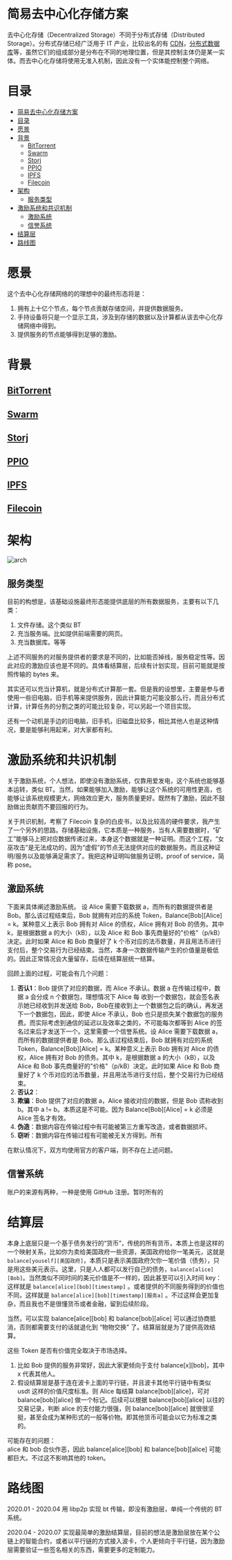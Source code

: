 # 简易去中心化存储方案
去中心化存储（Decentralized Storage）不同于分布式存储（Distributed Storage）。分布式存储已经广泛用于 IT 产业，比较出名的有 [CDN](https://en.wikipedia.org/wiki/Content_delivery_network)，[分布式数据库](https://zh.wikipedia.org/zh-cn/%E5%88%86%E5%B8%83%E5%BC%8F%E6%95%B0%E6%8D%AE%E5%BA%93)等，虽然它们的组成部分是分布在不同的地理位置，但是其控制主体仍是某一实体。而去中心化存储将使用无准入机制，因此没有一个实体能控制整个网络。

# 目录
- [简易去中心化存储方案](#%e7%ae%80%e6%98%93%e5%8e%bb%e4%b8%ad%e5%bf%83%e5%8c%96%e5%ad%98%e5%82%a8%e6%96%b9%e6%a1%88)
- [目录](#%e7%9b%ae%e5%bd%95)
- [愿景](#%e6%84%bf%e6%99%af)
- [背景](#%e8%83%8c%e6%99%af)
  - [BitTorrent](#bittorrent)
  - [Swarm](#swarm)
  - [Storj](#storj)
  - [PPIO](#ppio)
  - [IPFS](#ipfs)
  - [Filecoin](#filecoin)
- [架构](#%e6%9e%b6%e6%9e%84)
  - [服务类型](#%e6%9c%8d%e5%8a%a1%e7%b1%bb%e5%9e%8b)
- [激励系统和共识机制](#%e6%bf%80%e5%8a%b1%e7%b3%bb%e7%bb%9f%e5%92%8c%e5%85%b1%e8%af%86%e6%9c%ba%e5%88%b6)
  - [激励系统](#%e6%bf%80%e5%8a%b1%e7%b3%bb%e7%bb%9f)
  - [信誉系统](#%e4%bf%a1%e8%aa%89%e7%b3%bb%e7%bb%9f)
- [结算层](#%e7%bb%93%e7%ae%97%e5%b1%82)
- [路线图](#%e8%b7%af%e7%ba%bf%e5%9b%be)

# 愿景
这个去中心化存储网络的的理想中的最终形态将是：
1. 拥有上十亿个节点，每个节点贡献存储空间，并提供数据服务。
2. 手持设备将只是一个显示工具，涉及到存储的数据以及计算都从该去中心化存储网络中得到。
3. 提供服务的节点能够得到足够的激励。

# 背景

## [BitTorrent](https://en.wikipedia.org/wiki/BitTorrent)

## [Swarm](https://ethersphere.github.io/swarm-home/)

## [Storj](https://storj.io/)

## [PPIO](https://www.pp.io/)

## [IPFS](https://ipfs.io/)

## [Filecoin](https://filecoin.io/)


# 架构

![arch](./images/arch.PNG)

## 服务类型

目前的构想是，该基础设施最终形态能提供底层的所有数据服务，主要有以下几类：
1. 文件存储。这个类似 BT
2. 充当服务端。比如提供前端需要的网页。
3. 充当数据库。等等

上述不同服务的对服务提供者的要求是不同的，比如能否掉线，服务稳定性等。因此对应的激励应该也是不同的。具体看结算层，后续有计划实现，目前可能就是按照传输的 bytes 来。

其实还可以充当计算机，就是分布式计算那一套。但是我的设想里，主要是参与者使用一些旧电脑，旧手机等来提供服务，因此计算能力可能没那么行，而且分布式计算，计算任务的分割之类的可能比较复杂，可以另起一个项目实现。

还有一个动机是手边的旧电脑，旧手机，旧磁盘比较多，相比其他人也是这种情况，要是能够利用起来，对大家都有利。

# 激励系统和共识机制

关于激励系统，个人想法，即使没有激励系统，仅靠用爱发电，这个系统也能够基本运转，类似 BT。当然，如果能够加入激励，能够让这个系统的可用性更高，也能够让该系统规模更大，网络效应更大，服务质量更好。既然有了激励，因此不鼓励做出贡献而不要回报的行为。

关于共识机制，考察了 Filecoin 复杂的白皮书，以及比较高的硬件要求，我产生了一个另外的思路。存储基础设施，它本质是一种服务，当有人需要数据时，“矿工”能够马上把对应数据传递过来，本身这个数据就是一种证明。而这个工程，“女巫攻击”是无法成功的，因为“虚假”的节点无法提供对应的数据服务。而且这种证明/服务以及能够满足需求了。我把这种证明叫做服务证明，proof of service，简称 pose。

## 激励系统

下面来具体阐述激励系统。
设 Alice 需要下载数据 a，而所有的数据提供者是 Bob。那么该过程结束后，Bob 就拥有对应的系统 Token，Balance[Bob][Alice] = k。某种意义上表示 Bob 拥有对 Alice 的债权，Alice 拥有对 Bob 的债务。其中 k，是根据数据 a 的大小（kB），以及 Alice 和 Bob 事先商量好的"价格"（p/kB）决定。此时如果 Alice 和 Bob 商量好了 k 个币对应的法币数量，并且用法币进行支付后，整个交易行为已经结束。当然，本身一次数据传输产生的价值量是极低的。因此正常情况会大量留存，后续在结算层统一结算。

回顾上面的过程，可能会有几个问题：  
1. **否认1**：Bob 提供了对应的数据，而 Alice 不承认。数据 a 在传输过程中，数据 a 会分成 n 个数据包，理想情况下 Alice 每 收到一个数据包，就会签名表示她已经收到并发送给 Bob，Bob在接收到上一个数据包之后的确认，再发送下一个数据包，因此，即使 Alice 不承认，Bob 也只是损失某个数据包的服务费。而实际考虑到通信的延迟以及效率之类的，不可能每次都等到 Alice 的签名过来后才发送下一个。这里需要一个信誉系统。设 Alice 需要下载数据 a，而所有的数据提供者是 Bob。那么该过程结束后，Bob 就拥有对应的系统 Token，Balance[Bob][Alice] = k。某种意义上表示 Bob 拥有对 Alice 的债权，Alice 拥有对 Bob 的债务。其中 k，是根据数据 a 的大小（kB），以及 Alice 和 Bob 事先商量好的"价格"（p/kB）决定。此时如果 Alice 和 Bob 商量好了 k 个币对应的法币数量，并且用法币进行支付后，整个交易行为已经结束。
2. **否认2**：
3. **欺骗**：Bob 提供了对应的数据 a，Alice 接收对应的数据，但是 Bob 谎称收到 b。其中 a != b。本质这是不可能。因为 Balance[Bob][Alice] = k 必须是 Alice 签名才有效。
4. **伪造**：数据内容在传输过程中有可能被第三方重写改造，或者数据损坏。
5. **窃听**：数据内容在传输过程有可能被无关方得到。所有

在默认情况下，双方均使用官方的客户端，则不存在上述问题。



## 信誉系统

账户的来源有两种，一种是使用 GitHub 注册。暂时所有的


# 结算层

本身上底层只是一个基于债务发行的“货币”，传统的所有货币，本质上也是这样的一个映射关系，比如你为卖给美国政府一些资源，美国政府给你一笔美元，这就是 `balance[youself][美国政府]`，本质只是表示美国政府欠你一笔价值（债务），只是用这些美元表示。这里，只是人人都可以发行自己的债务，`balance[alice][Bob]`。当然类似不同时间的美元价值是不一样的，因此甚至可以引入时间 key：这样就是 `balance[alice][bob][timestamp]` 。或者提供的不同服务得到的价值也不同，这样就是 `balance[alice][bob][timestamp][服务a]` 。不过这样会更加复杂，而且我也不是很懂货币或者金融，留到后续阶段。

当然，可以实现 balance[alice][bob] 和 balance[bob][alice] 可以通过协商抵消，否则都需要支付的话就退化到 “物物交换” 了。结算层就是为了提供高效结算。

这些 Token 是否有价值完全取决于市场选择。
1. 比如 Bob 提供的服务非常好，因此大家更倾向于支付 balance[x][bob]，其中 x 代表其他人。
2. 假设结算层是基于连在波卡上面的平行链，并且波卡其他平行链中有类似 usdt 这样的价值尺度标准。则 Alice 每结算 balance[bob][alice]，可对balance[bob][alice] 做一个标记。后续可以根据 balance[bob][alice] 以往的交易记录，判断 alice 的支付能力很强，则 balance[bob][alice] 就很很坚挺，甚至会成为某种形式的一般等价物。即其他货币可能会以它为标准之类的。

可能存在的问题：  
alice 和 bob 合伙作恶，因此 balance[alice][bob] 和 balance[bob][alice] 可能都巨大。不过这不影响其他的 token。

# 路线图
2020.01 - 2020.04   用 libp2p 实现 bt 传输，即没有激励层，单纯一个传统的 BT 系统。

2020.04 - 2020.07   实现最简单的激励结算层，目前的想法是激励层放在某个公链上的智能合约，或者以平行链的方式接入波卡，个人更倾向于平行链，因为激励层需要验证一些签名相关的东西，需要更多的定制能力。